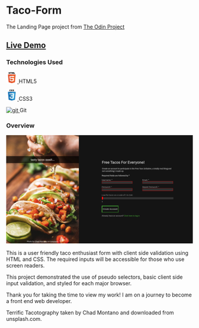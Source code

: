 # Taco-Form

The Landing Page project from [The Odin Project](https://www.theodinproject.com/)

## [Live Demo](https://gustav72.github.io/Taco-Form/)

### Technologies Used

<a href="https://html.spec.whatwg.org/multipage/" target="_blank" rel="noreferrer"> <img src="https://raw.githubusercontent.com/devicons/devicon/master/icons/html5/html5-original-wordmark.svg" alt="html5" width="30" height="30"/> </a>HTML5

<a href="https://www.w3.org/Style/CSS/specs.en.html" target="_blank" rel="noreferrer"> <img src="https://raw.githubusercontent.com/devicons/devicon/master/icons/css3/css3-original-wordmark.svg" alt="css3" width="30" height="30"/> </a>CSS3

<a href="https://git-scm.com/" target="_blank" rel="noreferrer"> <img src="https://cdn.jsdelivr.net/gh/devicons/devicon/icons/git/git-original.svg" alt="git" width="30" height="30"/> </a>Git

### Overview

![Landing Page](./Screenshot.png)

This is a user friendly taco enthusiast form with client side validation using HTML and CSS. The required inputs will be accessible for those who use screen readers.

This project demonstrated the use of pseudo selectors, basic client side input validation, and styled for each major browser.

Thank you for taking the time to view my work! I am on a journey to become a front end web developer.

Terrific Tacotography taken by Chad Montano and downloaded from unsplash.com.
